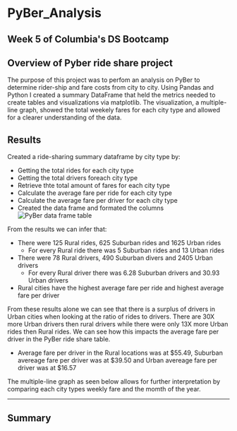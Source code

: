 # PyBer_Analysis

Week 5 of Columbia's DS Bootcamp
---
## Overview of Pyber ride share project
The purpose of this project was to perfom an analysis on PyBer to determine rider-ship and fare costs from city to city. Using Pandas and Python I created a summary DataFrame that held the metrics needed to create tables and visualizations via matplotlib. The visualization, a multiple-line graph, showed the total weekely fares for each city type and allowed for a clearer understanding of the data. 

## Results
Created a ride-sharing summary dataframe by city type by:
* Getting the total rides for each city type
* Getting the total drivers foreach city type
* Retrieve thte total amount of fares for each city type
* Calculate the average fare per ride for each city type
* Calculate the average fare per driver for each city type
* Created the data frame and formated the columns  
![PyBer data frame table](https://user-images.githubusercontent.com/48603147/143360311-40e98c09-5a69-4982-8f4c-1d098bb8bd00.png)

From the results we can infer that:
* There were 125 Rural rides, 625 Suburban rides and 1625 Urban rides
  * For every Rural ride there was 5 Suburban rides and 13 Urban rides
* There were 78 Rural drivers, 490 Suburban divers and 2405 Urban drivers
  * For every Rural driver there was 6.28 Suburban drivers and 30.93 Urban drivers  
* Rural cities have the highest average fare per ride and highest average fare per driver  

From these results alone we can see that there is a surplus of drivers in Urban cities when looking at the ratio of rides to drivers. There are 30X more Urban drivers then rural drivers while there were only 13X more Urban rides then Rural rides. We can see how this impacts the average fare per driver in the PyBer ride share table.
* Average fare per driver in the Rural locations was at $55.49, Suburban avereage fare per driver was at $39.50 and Urban avereage fare per driver was at $16.57

The multiple-line graph as seen below allows for further interpretation by comparing each city types weekly fare and the momth of the year.   


---
## Summary
